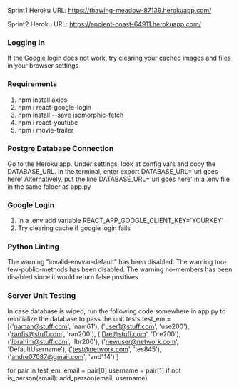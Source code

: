 Sprint1 Heroku URL: https://thawing-meadow-87139.herokuapp.com/


Sprint2 Heroku URL: https://ancient-coast-64911.herokuapp.com/

### Logging In
If the Google login does not work, try clearing your cached images and files in your browser settings

### Requirements
1. npm install axios
2. npm i react-google-login
3. npm install --save isomorphic-fetch
4. npm i react-youtube
5. npm i movie-trailer

### Postgre Database Connection

Go to the Heroku app. Under settings, look at config vars and copy the DATABASE_URL.
In the terminal, enter 
export DATABASE_URL='url goes here'
Alternatively, put the line
DATABASE_URL='url goes here'
in a .env file in the same folder as app.py

### Google Login
1. In a .env add variable REACT_APP_GOOGLE_CLIENT_KEY='YOURKEY'
2. Try clearing cache if google login fails

### Python Linting

The warning "invalid-envvar-default" has been disabled.
The warning too-few-public-methods has been disabled.
The warning no-members has been disabled since it would return false positives

### Server Unit Testing

In case database is wiped, run the following code somewhere in app.py to reinitialize the database to pass the unit tests
test_em = [('naman@stuff.com', 'nam61'), ('user1@stuff.com', 'use200'), ('ranfis@stuff.com', 'ran200'), ('Dre@stuff.com', 'Dre200'), ('Ibrahim@stuff.com', 'Ibr200'), ('newuser@network.com', 'DefaultUsername'), ('test@network.com', 'tes845'), ('andre07087@gmail.com', 'and114') ]

for pair in test_em:
    email = pair[0]
    username = pair[1]
    if not is_person(email):
        add_person(email, username)